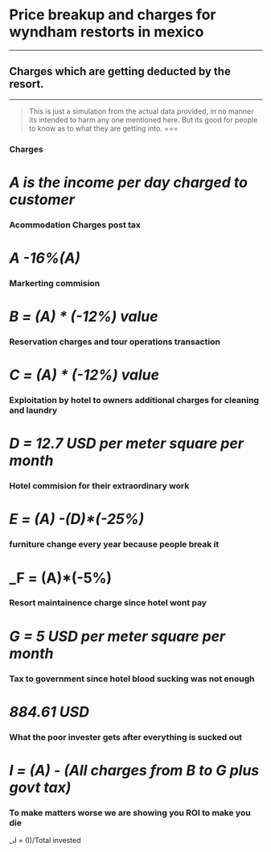 # Price breakup and charges for wyndham restorts in mexico
***
## Charges which are getting deducted by the resort. 
---
> This is just a simulation from the actual data provided, in no manner its intended to harm any one mentioned here. But its good for people to know as to what they are getting into.
===
### **Charges**

_A is the income per day charged to customer_
===
### **Acommodation Charges post tax**

_A -16%(A)_
===
### **Markerting commision**

_B = (A) * (-12%) value_
===
### **Reservation charges and tour operations transaction**

_C = (A) * (-12%) value_
===
### **Exploitation by hotel to owners additional charges for cleaning and laundry**

_D = 12.7 USD per meter square per month_
===
### **Hotel commision for their extraordinary work**

_E = (A) -(D)*(-25%)_
===
### **furniture change every year because people break it**

_F = (A)*(-5%)
===
### **Resort maintainence charge since hotel wont pay**

_G = 5 USD per meter square per month_
===
### **Tax to government since hotel blood sucking was not enough**

_884.61 USD_
===
### **What the poor invester gets after everything is sucked out**

_I  = (A) - (All charges from B to G plus govt tax)_
===
### **To make matters worse we are showing you ROI to make you die**

_J = (I)/Total invested
